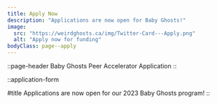 ```yaml
---
title: Apply Now
description: "Applications are now open for Baby Ghosts!"
image:
  src: "https://weirdghosts.ca/img/Twitter-Card---Apply.png"
  alt: "Apply now for funding"
bodyClass: page--apply
---
```


::page-header
Baby Ghosts Peer Accelerator Application
::

::application-form

#title
Applications are now open for our 2023 Baby Ghosts program!
::
